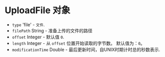 # UploadFile 对象

* `type` 'file' - `文件`.
* `filePath` String - 准备上传的文件的路径
* `offset` Integer - 默认值 `0`.
* `length` Integer - 从 `offset` 位置开始读取的字节数。 默认值为：`0`。
* `modificationTime` Double - 最后更新时间，自UNIX时期计时总的秒数表示.
